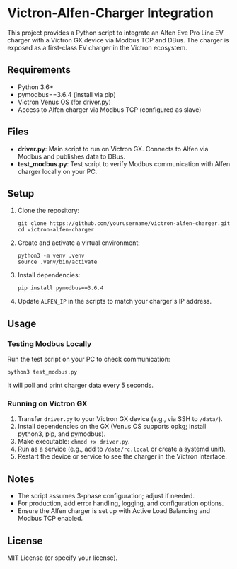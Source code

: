 # Victron-Alfen-Charger Integration

This project provides a Python script to integrate an Alfen Eve Pro Line EV charger with a Victron GX device via Modbus TCP and DBus. The charger is exposed as a first-class EV charger in the Victron ecosystem.

## Requirements

- Python 3.6+
- pymodbus==3.6.4 (install via pip)
- Victron Venus OS (for driver.py)
- Access to Alfen charger via Modbus TCP (configured as slave)

## Files

- **driver.py**: Main script to run on Victron GX. Connects to Alfen via Modbus and publishes data to DBus.
- **test_modbus.py**: Test script to verify Modbus communication with Alfen charger locally on your PC.

## Setup

1. Clone the repository:
   ```
   git clone https://github.com/yourusername/victron-alfen-charger.git
   cd victron-alfen-charger
   ```

2. Create and activate a virtual environment:
   ```
   python3 -m venv .venv
   source .venv/bin/activate
   ```

3. Install dependencies:
   ```
   pip install pymodbus==3.6.4
   ```

4. Update `ALFEN_IP` in the scripts to match your charger's IP address.

## Usage

### Testing Modbus Locally
Run the test script on your PC to check communication:
```
python3 test_modbus.py
```
It will poll and print charger data every 5 seconds.

### Running on Victron GX
1. Transfer `driver.py` to your Victron GX device (e.g., via SSH to `/data/`).
2. Install dependencies on the GX (Venus OS supports opkg; install python3, pip, and pymodbus).
3. Make executable: `chmod +x driver.py`.
4. Run as a service (e.g., add to `/data/rc.local` or create a systemd unit).
5. Restart the device or service to see the charger in the Victron interface.

## Notes
- The script assumes 3-phase configuration; adjust if needed.
- For production, add error handling, logging, and configuration options.
- Ensure the Alfen charger is set up with Active Load Balancing and Modbus TCP enabled.

## License
MIT License (or specify your license).
